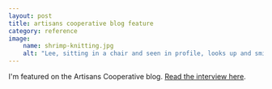 ```yaml
---
layout: post
title: artisans cooperative blog feature
category: reference
image: 
    name: shrimp-knitting.jpg
    alt: "Lee, sitting in a chair and seen in profile, looks up and smiles. Ze is holding a partially knit shrimp."
---
```


I'm featured on the Artisans Cooperative blog. [Read the interview here](https://blog.artisans.coop/blog/artisans-profile-pride-month-feature-riverside-refuge-studios/).